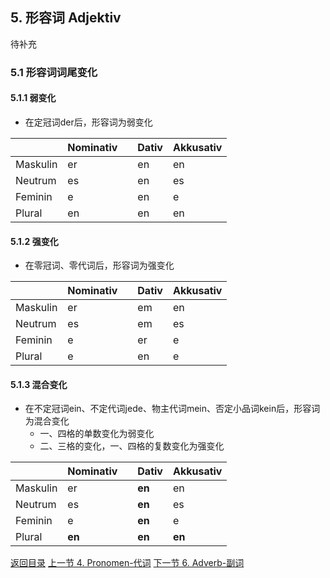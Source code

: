 ## 5. 形容词 Adjektiv

待补充

### 5.1 形容词词尾变化

#### 5.1.1 弱变化

- 在定冠词der后，形容词为弱变化

|          | Nominativ |      | Dativ | Akkusativ |
| -------- | --------- | ---- | ----- | --------- |
| Maskulin | er        |      | en    | en        |
| Neutrum  | es        |      | en    | es        |
| Feminin  | e         |      | en    | e         |
| Plural   | en        |      | en    | en        |



#### 5.1.2 强变化

- 在零冠词、零代词后，形容词为强变化

|          | Nominativ |      | Dativ | Akkusativ |
| -------- | --------- | ---- | ----- | --------- |
| Maskulin | er        |      | em    | en        |
| Neutrum  | es        |      | em    | es        |
| Feminin  | e         |      | er    | e         |
| Plural   | e         |      | en    | e         |



#### 5.1.3 混合变化

- 在不定冠词ein、不定代词jede、物主代词mein、否定小品词kein后，形容词为混合变化
  - 一、四格的单数变化为弱变化
  - 二、三格的变化，一、四格的复数变化为强变化

|          | Nominativ |      | Dativ  | Akkusativ |
| -------- | --------- | ---- | ------ | --------- |
| Maskulin | er        |      | **en** | en        |
| Neutrum  | es        |      | **en** | es        |
| Feminin  | e         |      | **en** | e         |
| Plural   | **en**    |      | **en** | **en**    |



[返回目录](../README.md) [上一节 4. Pronomen-代词](4-Prononmen-代词.md) [下一节 6. Adverb-副词](6-Adverb-副词.md)